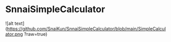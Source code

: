 # SnnaiSimpleCalculator

![alt text](https://github.com/SnaiKun/SnnaiSimpleCalculator/blob/main/SimpleCalculator.png
?raw=true)
